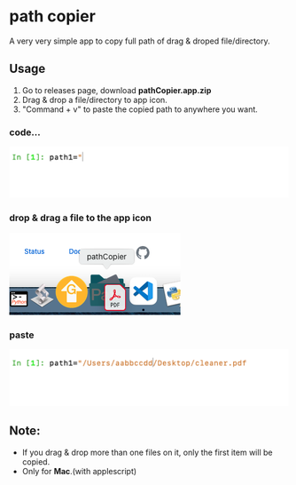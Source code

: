 # path copier
A very very simple app to copy full path of drag & droped file/directory.

## Usage
1. Go to releases page, download **pathCopier.app.zip**
1. Drag & drop a file/directory to app icon.
1. "Command + v" to paste the copied path to anywhere you want.
### code...
![](1.png)
### drop & drag a file to the app icon
![](2.png)
### paste
![](3.png)

## Note:
- If you drag & drop more than one files on it, only the first item will be copied.
- Only for **Mac**.(with applescript)
